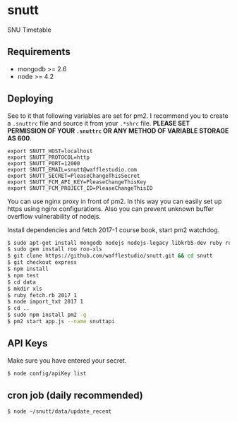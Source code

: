 # snutt
SNU Timetable

## Requirements
* mongodb >= 2.6
* node >= 4.2

## Deploying

See to it that following variables are set for pm2. I recommend you to create a `.snuttrc` file and source it from your `.*shrc` file. **PLEASE SET PERMISSION OF YOUR `.snuttrc` OR ANY METHOD OF VARIABLE STORAGE AS 600**.
```
export SNUTT_HOST=localhost
export SNUTT_PROTOCOL=http
export SNUTT_PORT=12000
export SNUTT_EMAIL=snutt@wafflestudio.com
export SNUTT_SECRET=PleaseChangeThisSecret
export SNUTT_FCM_API_KEY=PleaseChangeThisKey
export SNUTT_FCM_PROJECT_ID=PleaseChangeThisID
```

You can use nginx proxy in front of pm2. In this way you can easily set up https using nginx configurations. Also you can prevent unknown buffer overflow vulnerability of nodejs.

Install dependencies and fetch 2017-1 course book, start pm2 watchdog.
```sh
$ sudo apt-get install mongodb nodejs nodejs-legacy libkrb5-dev ruby ruby-dev gem
$ sudo gem install roo roo-xls
$ git clone https://github.com/wafflestudio/snutt.git && cd snutt
$ git checkout express
$ npm install
$ npm test
$ cd data
$ mkdir xls
$ ruby fetch.rb 2017 1
$ node import_txt 2017 1
$ cd ..
$ sudo npm install pm2 -g
$ pm2 start app.js --name snuttapi
```

## API Keys
Make sure you have entered your secret.
```sh
$ node config/apiKey list
```

## cron job (daily recommended)
```sh
$ node ~/snutt/data/update_recent
```
